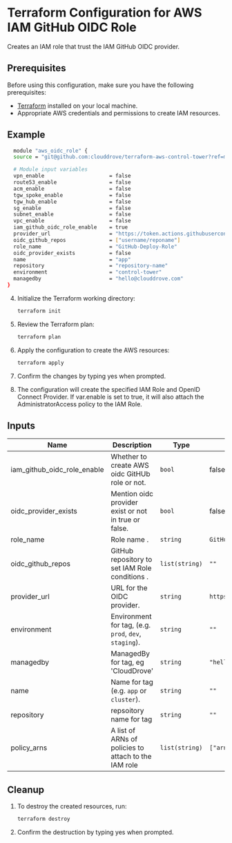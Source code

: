 # Terraform Configuration for AWS IAM GitHub OIDC Role

Creates an IAM role that trust the IAM GitHub OIDC provider.

## Prerequisites

Before using this configuration, make sure you have the following prerequisites:

- [Terraform](https://www.terraform.io/) installed on your local machine.
- Appropriate AWS credentials and permissions to create IAM resources.

## Example
```bash
  module "aws_oidc_role" {
  source = "git@github.com:clouddrove/terraform-aws-control-tower?ref=master"

  # Module input variables
  vpn_enable                     = false
  route53_enable                 = false
  acm_enable                     = false
  tgw_spoke_enable               = false
  tgw_hub_enable                 = false
  sg_enable                      = false
  subnet_enable                  = false
  vpc_enable                     = false
  iam_github_oidc_role_enable    = true
  provider_url                   = "https://token.actions.githubusercontent.com"
  oidc_github_repos              = ["username/reponame"]
  role_name                      = "GitHub-Deploy-Role"
  oidc_provider_exists           = false
  name                           = "app"
  repository                     = "repository-name"
  environment                    = "control-tower"
  managedby                      = "hello@clouddrove.com"
}
```

4. Initialize the Terraform working directory:

   ```bash
   terraform init

5. Review the Terraform plan:

   ```bash
   terraform plan

5. Apply the configuration to create the AWS resources:

   ```bash
   terraform apply

6. Confirm the changes by typing yes when prompted.
7. The configuration will create the specified IAM Role and OpenID Connect Provider. If var.enable is set to true, it will also attach the AdministratorAccess policy to the IAM Role.

## Inputs

| Name | Description | Type | Default | Required |
|------|-------------|------|---------|:--------:|
| iam_github_oidc_role_enable | Whether to create AWS oidc GitHUb role or not. | `bool` | false | yes |
| oidc_provider_exists | Mention oidc provider exist or not in true or false. | `bool` | false | yes |
| role_name  | Role name . | `string` | `GitHub-Deploy-Role` | yes |
| oidc_github_repos   | GitHub repository to set IAM Role conditions . | `list(string)` | `""` | yes |
| provider_url | URL for the OIDC provider. | `string` | `https://token.actions.githubusercontent.com` | yes |
| environment | Environment for tag, (e.g. `prod`, `dev`, `staging`). | `string` | `""` | yes |
| managedby | ManagedBy for tag, eg 'CloudDrove' | `string` | `"hello@clouddrove.com"` | yes |
| name | Name for tag  (e.g. `app` or `cluster`). | `string` | `""` | yes |
| repository | repsoitory name for tag| `string` | `""` | yes |
| policy_arns | A list of ARNs of policies to attach to the IAM role| `list(string)` | `["arn:aws:iam::aws:policy/AdministratorAccess"]` | yes |

## Cleanup
1. To destroy the created resources, run:
   ```bash
   terraform destroy
   
2. Confirm the destruction by typing yes when prompted.
